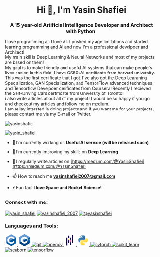 <h1 align="center">Hi 👋, I'm Yasin Shafiei</h1>
<h3 align="center">A 15 year-old Artificial Intelligence Developer and Architect with Python!</h3>
I love programming an I love AI. I pushed my age limitations and started learning programming and AI and now I'm a professional develpoer and Architect! <br>
My main skill is Deep Learning & Neural Networks and most of my projects are based on them! <br>
My goal is to make friendly and useful AI systems that can make people's lives easier. 
In this field, I have CS50xAI certificate from harvard university. This was the first certificate that I got.
I've also got the Deep Learaning Specialization, GAN Specialization, and TensorFlow advanced techniques and Tensorflow Develpoer cerificates from Coursera! 
Recently I recieved the Self-Driving Cars certificate from University of Toronto! <br>
i also write articles about all of my project! I would be so happy if you go and checkout my articles and follow me on medium. <br>
I am rellay intersted in doing projects and if you want me for your projects, please contact me via my E-mail or Twitter. <br>

<p align="left"> <img src="https://komarev.com/ghpvc/?username=yasinshafiei&label=Profile%20views&color=0e75b6&style=flat" alt="yasinshafiei" /> </p>

<p align="left"> <a href="https://twitter.com/yasin_shafiei" target="blank"><img src="https://img.shields.io/twitter/follow/yasin_shafiei?logo=twitter&style=for-the-badge" alt="yasin_shafiei" /></a> </p>

- 🔭 I’m currently working on **Useful AI service (will be released soon)**

- 🌱 I’m currently improving my skills on **Deep Learning**

- 📝 I regularly write articles on [https://medium.com/@YasinShafiei](https://medium.com/@YasinShafiei)

- 📫 How to reach me **yasinshafiei2007@gmail.com**

- ⚡ Fun fact **I love Space and Rocket Science!**

<h3 align="left">Connect with me:</h3>
<p align="left">
<a href="https://twitter.com/yasin_shafiei" target="blank"><img align="center" src="https://raw.githubusercontent.com/rahuldkjain/github-profile-readme-generator/master/src/images/icons/Social/twitter.svg" alt="yasin_shafiei" height="30" width="40" /></a>
<a href="https://instagram.com/yasinshafiei_2007" target="blank"><img align="center" src="https://raw.githubusercontent.com/rahuldkjain/github-profile-readme-generator/master/src/images/icons/Social/instagram.svg" alt="yasinshafiei_2007" height="30" width="40" /></a>
<a href="https://medium.com/@yasinshafiei" target="blank"><img align="center" src="https://raw.githubusercontent.com/rahuldkjain/github-profile-readme-generator/master/src/images/icons/Social/medium.svg" alt="@yasinshafiei" height="30" width="40" /></a>
</p>

<h3 align="left">Languages and Tools:</h3>
<p align="left"> <a href="https://www.cprogramming.com/" target="_blank" rel="noreferrer"> <img src="https://raw.githubusercontent.com/devicons/devicon/master/icons/c/c-original.svg" alt="c" width="40" height="40"/> </a> <a href="https://www.w3schools.com/cpp/" target="_blank" rel="noreferrer"> <img src="https://raw.githubusercontent.com/devicons/devicon/master/icons/cplusplus/cplusplus-original.svg" alt="cplusplus" width="40" height="40"/> </a> <a href="https://git-scm.com/" target="_blank" rel="noreferrer"> <img src="https://www.vectorlogo.zone/logos/git-scm/git-scm-icon.svg" alt="git" width="40" height="40"/> </a> <a href="https://opencv.org/" target="_blank" rel="noreferrer"> <img src="https://www.vectorlogo.zone/logos/opencv/opencv-icon.svg" alt="opencv" width="40" height="40"/> </a> <a href="https://pandas.pydata.org/" target="_blank" rel="noreferrer"> <img src="https://raw.githubusercontent.com/devicons/devicon/2ae2a900d2f041da66e950e4d48052658d850630/icons/pandas/pandas-original.svg" alt="pandas" width="40" height="40"/> </a> <a href="https://www.python.org" target="_blank" rel="noreferrer"> <img src="https://raw.githubusercontent.com/devicons/devicon/master/icons/python/python-original.svg" alt="python" width="40" height="40"/> </a> <a href="https://pytorch.org/" target="_blank" rel="noreferrer"> <img src="https://www.vectorlogo.zone/logos/pytorch/pytorch-icon.svg" alt="pytorch" width="40" height="40"/> </a> <a href="https://scikit-learn.org/" target="_blank" rel="noreferrer"> <img src="https://upload.wikimedia.org/wikipedia/commons/0/05/Scikit_learn_logo_small.svg" alt="scikit_learn" width="40" height="40"/> </a> <a href="https://seaborn.pydata.org/" target="_blank" rel="noreferrer"> <img src="https://seaborn.pydata.org/_images/logo-mark-lightbg.svg" alt="seaborn" width="40" height="40"/> </a> <a href="https://www.tensorflow.org" target="_blank" rel="noreferrer"> <img src="https://www.vectorlogo.zone/logos/tensorflow/tensorflow-icon.svg" alt="tensorflow" width="40" height="40"/> </a> </p>
